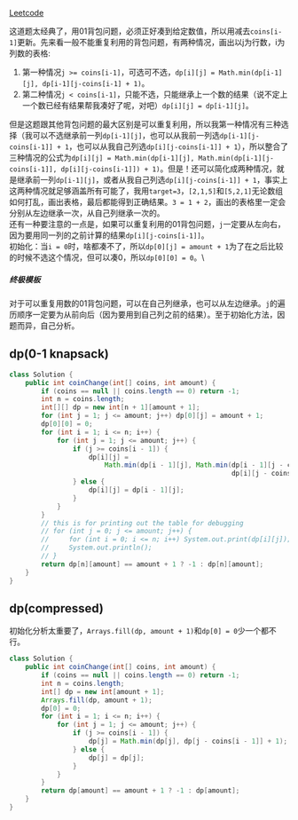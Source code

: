 [Leetcode](https://leetcode.com/problems/coin-change/)

这道题太经典了，用01背包问题，必须正好凑到给定数值，所以用减去`coins[i-1]`更新。先来看一般不能重复利用的背包问题，有两种情况，画出以j为行数，i为列数的表格:
1. 第一种情况`j >= coins[i-1]`，可选可不选，`dp[i][j] = Math.min(dp[i-1][j], dp[i-1][j-coins[i-1] + 1)`。
2. 第二种情况`j < coins[i-1]`，只能不选，只能继承上一个数的结果（说不定上一个数已经有结果帮我凑好了呢，对吧）`dp[i][j] = dp[i-1][j]`。

但是这题跟其他背包问题的最大区别是可以重复利用，所以我第一种情况有三种选择（我可以不选继承前一列`dp[i-1][j]`，也可以从我前一列选`dp[i-1][j-coins[i-1]] + 1`，也可以从我自己列选`dp[i][j-coins[i-1]] + 1`），所以整合了三种情况的公式为`dp[i][j] = Math.min(dp[i-1][j], Math.min(dp[i-1][j-coins[i-1]], dp[i][j-coins[i-1]]) + 1)`。但是！还可以简化成两种情况，就是继承前一列`dp[i-1][j]`，或者从我自己列选`dp[i][j-coins[i-1]] + 1`，事实上这两种情况就足够涵盖所有可能了，我用`target=3`，`[2,1,5]`和`[5,2,1]`无论数组如何打乱，画出表格，最后都能得到正确结果。`3 = 1 + 2`，画出的表格里一定会分别从左边继承一次，从自己列继承一次的。\
还有一种要注意的一点是，如果可以重复利用的01背包问题，`j`一定要从左向右，因为要用同一列的之前计算的结果`dp[i][j-coins[i-1]]`。\
初始化：当`i = 0`时，啥都凑不了，所以`dp[0][j] = amount + 1`为了在之后比较的时候不选这个情况，但可以凑0，所以`dp[0][0] = 0`。\
##### **终极模板**
对于可以重复用数的01背包问题，可以在自己列继承，也可以从左边继承。`j`的遍历顺序一定要为从前向后（因为要用到自己列之前的结果）。至于初始化方法，因题而异，自己分析。

## dp(0-1 knapsack)
```java
class Solution {
    public int coinChange(int[] coins, int amount) {
        if (coins == null || coins.length == 0) return -1;
        int n = coins.length;
        int[][] dp = new int[n + 1][amount + 1];
        for (int j = 1; j <= amount; j++) dp[0][j] = amount + 1;
        dp[0][0] = 0;
        for (int i = 1; i <= n; i++) {
            for (int j = 1; j <= amount; j++) {
                if (j >= coins[i - 1]) {
                    dp[i][j] = 
                        Math.min(dp[i - 1][j], Math.min(dp[i - 1][j - coins[i  -1]],
                                                        dp[i][j - coins[i - 1]]) + 1);
                } else {
                    dp[i][j] = dp[i - 1][j];
                }
            }
        }
        // this is for printing out the table for debugging
        // for (int j = 0; j <= amount; j++) {
        //     for (int i = 0; i <= n; i++) System.out.print(dp[i][j]);
        //     System.out.println();
        // }
        return dp[n][amount] == amount + 1 ? -1 : dp[n][amount];
    }
}
```
## dp(compressed)
初始化分析太重要了，`Arrays.fill(dp, amount + 1)`和`dp[0] = 0`少一个都不行。
```java
class Solution {
    public int coinChange(int[] coins, int amount) {
        if (coins == null || coins.length == 0) return -1;
        int n = coins.length;
        int[] dp = new int[amount + 1];
        Arrays.fill(dp, amount + 1);
        dp[0] = 0;
        for (int i = 1; i <= n; i++) {
            for (int j = 1; j <= amount; j++) {
                if (j >= coins[i - 1]) {
                    dp[j] = Math.min(dp[j], dp[j - coins[i - 1]] + 1);
                } else {
                    dp[j] = dp[j];
                }
            }
        }
        return dp[amount] == amount + 1 ? -1 : dp[amount];
    }
}
```
